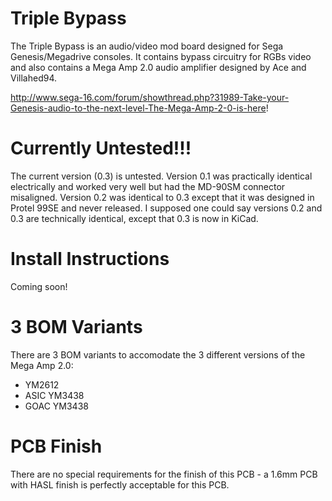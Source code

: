 # Triple Bypass
The Triple Bypass is an audio/video mod board designed for Sega Genesis/Megadrive consoles. It contains bypass circuitry for RGBs video and also contains a Mega Amp 2.0 audio amplifier designed by Ace and Villahed94.

http://www.sega-16.com/forum/showthread.php?31989-Take-your-Genesis-audio-to-the-next-level-The-Mega-Amp-2-0-is-here!

# Currently Untested!!!
The current version (0.3) is untested. Version 0.1 was practically identical electrically and worked very well but had the MD-90SM connector misaligned. Version 0.2 was identical to 0.3 except that it was designed in Protel 99SE and never released. I supposed one could say versions 0.2 and 0.3 are technically identical, except that 0.3 is now in KiCad.

# Install Instructions
Coming soon!

# 3 BOM Variants
There are 3 BOM variants to accomodate the 3 different versions of the Mega Amp 2.0:
* YM2612
* ASIC YM3438
* GOAC YM3438

# PCB Finish
There are no special requirements for the finish of this PCB - a 1.6mm PCB with HASL finish is perfectly acceptable for this PCB.
